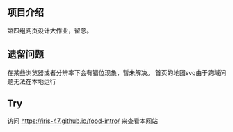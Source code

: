 ## 项目介绍

第四组网页设计大作业，留念。


## 遗留问题

在某些浏览器或者分辨率下会有错位现象，暂未解决。
首页的地图svg由于跨域问题无法在本地运行

## Try
访问 https://iris-47.github.io/food-intro/ 来查看本网站
